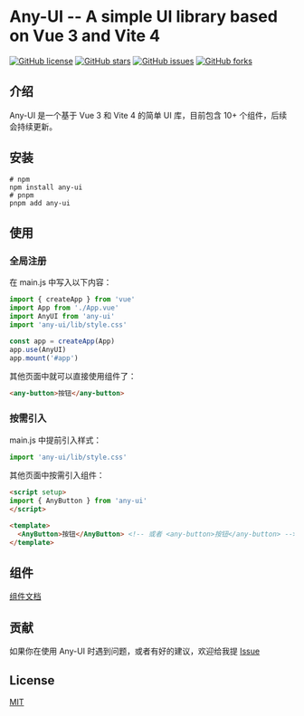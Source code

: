# Any-UI -- A simple UI library based on Vue 3 and Vite 4

[![GitHub license](https://img.shields.io/github/license/any86/any-ui)]()
[![GitHub stars](https://img.shields.io/github/stars/any86/any-ui)]()
[![GitHub issues](https://img.shields.io/github/issues/any86/any-ui)]()
[![GitHub forks](https://img.shields.io/github/forks/any86/any-ui)]()

## 介绍

Any-UI 是一个基于 Vue 3 和 Vite 4 的简单 UI 库，目前包含 10+ 个组件，后续会持续更新。

## 安装

```shell
# npm
npm install any-ui
# pnpm
pnpm add any-ui
```

## 使用

### 全局注册

在 main.js 中写入以下内容：

```javascript
import { createApp } from 'vue'
import App from './App.vue'
import AnyUI from 'any-ui'
import 'any-ui/lib/style.css'

const app = createApp(App)
app.use(AnyUI)
app.mount('#app')
```

其他页面中就可以直接使用组件了：

```html
<any-button>按钮</any-button>
```

### 按需引入

main.js 中提前引入样式：

```javascript
import 'any-ui/lib/style.css'
```

其他页面中按需引入组件：

```html
<script setup>
import { AnyButton } from 'any-ui'
</script>

<template>
  <AnyButton>按钮</AnyButton> <!-- 或者 <any-button>按钮</any-button> -->
</template>
```

## 组件

[组件文档](https://any86.github.io/any-ui/)

## 贡献

如果你在使用 Any-UI 时遇到问题，或者有好的建议，欢迎给我提 [Issue]()

## License

[MIT]()
